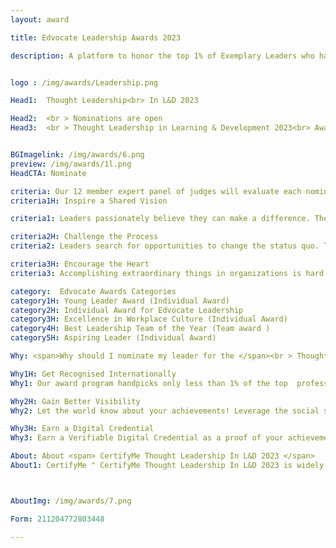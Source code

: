 ```yaml
---
layout: award

title: Edvocate Leadership Awards 2023

description: A platform to honor the top 1% of Exemplary Leaders who have led ordinary people in accomplishing extraordinary outcomes in the field of Education and Education Technology.


logo : /img/awards/Leadership.png

Head1:  Thought Leadership<br> In L&D 2023

Head2:  <br > Nominations are open 
Head3:  <br > Thought Leadership in Learning & Development 2023<br> Award honors the Thought Leaders who shape the L&D<br> domain with their forward-thinking perspectives,<br>innovative insights, expertise, best practices, and strategies.<br><br>The award recognizes the commitment, diligence, and<br>discernment of the leaders around us who relentlessly<br> perform to exchange ideas, collaborate on projects, and<br>build relationships within the industry.


BGImagelink: /img/awards/6.png
preview: /img/awards/1l.png
HeadCTA: Nominate

criteria: Our 12 member expert panel of judges will evaluate each nomination primarily based on the below three criteria
criteria1H: Inspire a Shared Vision

criteria1: Leaders passionately believe they can make a difference. They envision the future and create an ideal and unique image of what the organization can become. Through their magnetism and persuasion, leaders enlist others in their dreams. They breathe life into their visions and get people to see exciting possibilities for the future.

criteria2H: Challenge the Process
criteria2: Leaders search for opportunities to change the status quo. They look for innovative ways to improve the organization. In doing so, they experiment and take risks. Since complex change threatens to overwhelm people and stifle action, leaders set interim goals so that people can achieve small wins as they work toward larger objectives. Effective leaders unravel bureaucracy when it impedes action. 

criteria3H: Encourage the Heart 
criteria3: Accomplishing extraordinary things in organizations is hard work. To keep hope and determination alive, leaders recognize the contributions that individuals make. In every winning team, the members need to share in the rewards of their efforts, so leaders celebrate accomplishments. They make people feel like heroes.

category:  Edvocate Awards Categories
category1H: Young Leader Award (Individual Award)
category2H: Individual Award for Edvocate Leadership
category3H: Excellence in Workplace Culture (Individual Award)
category4H: Best Leadership Team of the Year (Team award )
category5H: Aspiring Leader (Individual Award)

Why: <span>Why should I nominate my leader for the </span><br > Thought Leadership In L&D 2023 <span>?</span>

Why1H: Get Recognised Internationally  
Why1: Our award program handpicks only less than 1% of the top  professionals. To be recognized in the top one percentage means you are the best in the industry across the globe. You deserve to be recognized for your hard work. Nominate yourself and your team now.

Why2H: Gain Better Visibility
Why2: Let the world know about your achievements! Leverage the social sharing option of CertifyMe credentials and post the award directly to social media platforms. Our platform comes with a built-in sharing solution that allows you to compose engaging social media posts on 40+ platforms. Highlight the value and significance of the credential, and showcase your expertise in the L&D field. What can be the best way to maximize visibility? 

Why3H: Earn a Digital Credential 
Why3: Earn a Verifiable Digital Credential as a proof of your achievement. The awarded digital credentials can be shared across various social media platforms and also can be added to your LinkedIn profile. You will also be allowed to use the badge , certificate in your resume and email signatures. 

About: About <span> CertifyMe Thought Leadership In L&D 2023 </span>
About1: CertifyMe " CertifyMe Thought Leadership In L&D 2023 is widely recognized across the corporate spectrum as the top honour for individual and team achievements in across all domains . All organizations, public and private, for profit and non-profit, large and small may submit nominations. Leaders are key functions in any corporate firm, but unfortunately, professionals in this field of work are seldom recognized and often neglected to be appreciated for their selfless efforts. 



AboutImg: /img/awards/7.png

Form: 211204772803448

---
```


